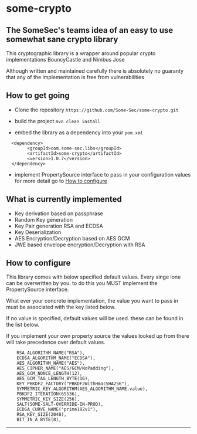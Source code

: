 # some-crypto

## The SomeSec's teams idea of an easy to use somewhat sane crypto library

This cryptographic library is a wrapper around popular crypto implementations BouncyCastle and Nimbus Jose

Although written and maintained carefully there is absolutely no guaranty that any of the implementation is free from
vulnerabilities

## How to get going

- Clone the repository
  `https://github.com/Some-Sec/some-crypto.git`
- build the project `mvn clean install`

- embed the library as a dependency into your `pom.xml`

```
  <dependency>
        <groupId>com.some-sec.libs</groupId>
        <artifactId>some-crypto</artifactId>
        <version>1.0.7</version>
  </dependency>
```

- implement PropertySource interface to pass in your configuration values for more detail go to [How to configure]()

## What is currently implemented

- Key derivation based on passphrase
- Random Key generation
- Key Pair generation RSA and ECDSA  
- Key Deserialization
- AES Encryption/Decryption based on AES GCM
- JWE based envelope encryption/Decryption with RSA


## How to configure

This library comes with below specified default values. Every singe lone can be overwritten by you.
to do this you MUST implement the PropertySource interface.

What ever your concrete implementation, the value you want to pass in must be associated with the key listed below.

If no value is specified, default values will be used. these can be found in the list below.

If you implement your own property source the values looked up from there will take precedence over default values.

``` 
    RSA_ALGORITHM_NAME("RSA"),
    ECDSA_ALGORITHM_NAME("ECDSA"),
    AES_ALGORITHM_NAME("AES"),
    AES_CIPHER_NAME("AES/GCM/NoPadding"),
    AES_GCM_NONCE_LENGTH(12),
    AES_GCM_TAG_LENGTH_BYTE(16),
    KEY_PBKDF2_FACTORY("PBKDF2WithHmacSHA256"),
    SYMMETRIC_KEY_ALGORITHM(AES_ALGORITHM_NAME.value),
    PBKDF2_ITERATION(65536),
    SYMMETRIC_KEY_SIZE(256),
    SALT(SOME-SALT-OVERRIDE-IN-PROD),
    ECDSA_CURVE_NAME("prime192v1"),
    RSA_KEY_SIZE(2048),
    BIT_IN_A_BYTE(8),

```

---
